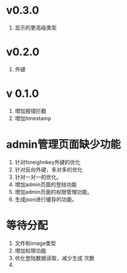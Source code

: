 # v0.3.0

1. 显示的更高级类型

# v0.2.0

1. 外键

# v 0.1.0
1. 增加报错拦截
2. 增加timestamp


# admin管理页面缺少功能

1. 针对foreighnkey外键的优化
2. 针对反向外键，多对多的优化
3. 针对一对一的优化。
4. 增加admin页面的登陆功能
5. 增加admin页面的权限管理功能。
6. 生成json进行缓存的功能。

# 等待分配

1. 文件和image类型
2. 增加权限功能
3. 优化登陆数据读取，减少生成 次数
4. 